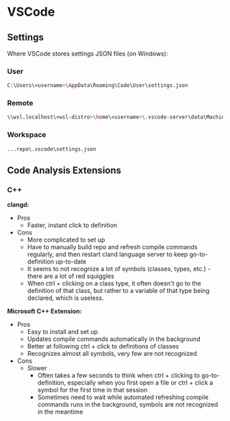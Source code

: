 # VSCode

## Settings

Where VSCode stores settings JSON files (on Windows):

### User

```bash
C:\Users\<username>\AppData\Roaming\Code\User\settings.json
```

### Remote

```bash
\\wsl.localhost\<wsl-distro>\home\<username>\.vscode-server\data\Machine\settings.json
```

### Workspace

```bash
...repo\.vscode\settings.json
```

## Code Analysis Extensions

### C++

**clangd:**

* Pros
  * Faster, instant click to definition
* Cons
  * More complicated to set up
  * Have to manually build repo and refresh compile commands regularly, and then restart cland language server to keep go-to-definition up-to-date
  * It seems to not recognize a lot of symbols (classes, types, etc.) - there are a lot of red squiggles
  * When ctrl + clicking on a class type, it often doesn't go to the definition of that class, but rather to a variable of that type being declared, which is useless.

**Microsoft C++ Extension:**

* Pros
  * Easy to install and set up
  * Updates compile commands automatically in the background
  * Better at following ctrl + click to definitions of classes
  * Recognizes almost all symbols, very few are not recognized
* Cons
  * Slower
    * Often takes a few seconds to think when ctrl + clicking to go-to-definition, especially when you first open a file or ctrl + click a symbol for the first time in that session
    * Sometimes need to wait while automated refreshing compile commands runs in the background, symbols are not recognized in the meantime
